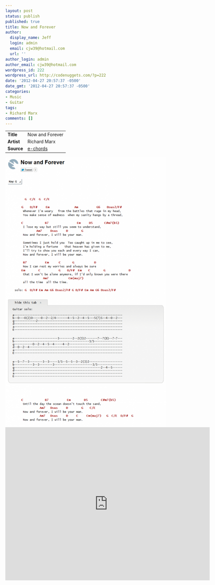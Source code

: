 ```yaml
---
layout: post
status: publish
published: true
title: Now and Forever
author:
  display_name: Jeff
  login: admin
  email: cjw39@hotmail.com
  url: ''
author_login: admin
author_email: cjw39@hotmail.com
wordpress_id: 222
wordpress_url: http://codenuggets.com/?p=222
date: '2012-04-27 20:57:37 -0500'
date_gmt: '2012-04-27 20:57:37 -0500'
categories:
- Music
- Guitar
tags:
- Richard Marx
comments: []
---
```

<table>
<tr>
<td><b>Title</b></td>
<td>Now and Forever</td>
</tr>
<tr>
<td><b>Artist</b></td>
<td>Richard Marx</td>
</tr>
<tr>
<td><b>Source</b></td>
<td><a href="http://www.e-chords.com/chords/richard-marx/now-and-forever">e-chords</a></td>
</tr>
</tr>
</table>
<img src="/images/uploads/2012/04/Now-and-Forever-612x1024.png" alt="" title="Now and Forever Chrods" width="640" />

<iframe width="640" height="480" src="http://www.youtube.com/embed/OeDiK2uy3DU" frameborder="0" allowfullscreen></iframe>


